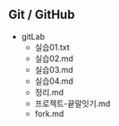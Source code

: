 ## Git / GitHub 

* gitLab
  * 실습01.txt
  * 실습02.md
  * 실습03.md
  * 실습04.md
  * 정리.md
  * 프로젝트-끝말잇기.md
  * fork.md